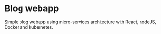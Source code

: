 # Blog webapp

Simple blog webapp using micro-services architecture with React, nodeJS, Docker and kubernetes.
